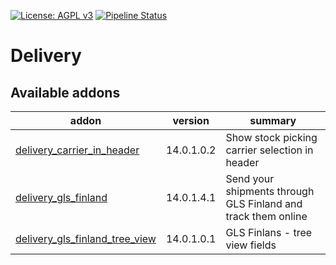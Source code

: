 [![License: AGPL v3](https://img.shields.io/badge/License-AGPL%20v3-blue.svg)](https://www.gnu.org/licenses/agpl-3.0)
[![Pipeline Status](https://gitlab.com/tawasta/odoo/delivery/badges/14.0-dev/pipeline.svg)](https://gitlab.com/tawasta/odoo/delivery/-/pipelines/)

Delivery
========

[//]: # (addons)

Available addons
----------------
addon | version | summary
--- | --- | ---
[delivery_carrier_in_header](delivery_carrier_in_header/) | 14.0.1.0.2 | Show stock picking carrier selection in header
[delivery_gls_finland](delivery_gls_finland/) | 14.0.1.4.1 | Send your shipments through GLS Finland and track them online
[delivery_gls_finland_tree_view](delivery_gls_finland_tree_view/) | 14.0.1.0.1 | GLS Finlans - tree view fields

[//]: # (end addons)
